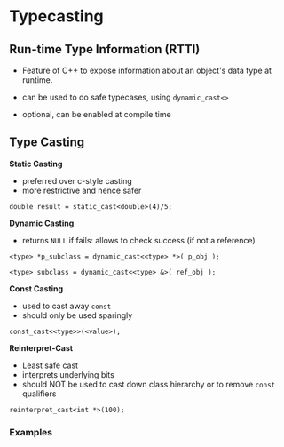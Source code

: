 # Typecasting



## Run-time Type Information (RTTI)

- Feature of C++ to expose information about an object's data type at runtime.

- can be used to do safe typecases, using `dynamic_cast<>`
- optional, can be enabled at compile time



## Type Casting

**Static Casting**

- preferred over c-style casting
- more restrictive and hence safer

`double result = static_cast<double>(4)/5;`

**Dynamic Casting**

- returns `NULL` if fails: allows to check success (if not a reference)

`<type> *p_subclass = dynamic_cast<<type> *>( p_obj );`

`<type> subclass = dynamic_cast<<type> &>( ref_obj );`

**Const Casting**

- used to cast away `const`
- should only be used sparingly

`const_cast<<type>>(<value>);`

**Reinterpret-Cast**

- Least safe cast
- interprets underlying bits
- should NOT be used to cast down class hierarchy or to remove `const` qualifiers

`reinterpret_cast<int *>(100);`



### Examples





